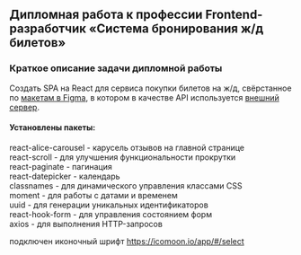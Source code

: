 ## Дипломная работа к профессии Frontend-разработчик «Система бронирования ж/д билетов»

### Краткое описание задачи дипломной работы

Создать SPA на React для сервиса покупки билетов на ж/д, свёрстанное по [макетам в Figma](https://www.figma.com/file/7981GjEsjSpBUKolk4xFoT/%D0%97%D0%B0%D0%BA%D0%B0%D0%B7-%D0%B1%D0%B8%D0%BB%D0%B5%D1%82%D0%BE%D0%B2?node-id=0%3A1), в котором в качестве API используется [внешний сервер](https://students.netoservices.ru/fe-diplom/).

#### Установлены пакеты:

react-alice-carousel - карусель отзывов на главной странице \
react-scroll - для улучшения функциональности прокрутки \
react-paginate - пагинация \
react-datepicker - календарь \
classnames - для динамического управления классами CSS \
moment - для работы с датами и временем \
uuid - для генерации уникальных идентификаторов \
react-hook-form - для управления состоянием форм \
axios - для выполнения HTTP-запросов

подключен иконочный шрифт
https://icomoon.io/app/#/select
